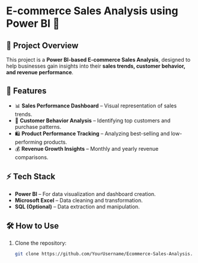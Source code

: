 
# **E-commerce Sales Analysis using Power BI** 🛒

## 📌 Project Overview
This project is a **Power BI-based E-commerce Sales Analysis**, designed to help businesses gain insights into their **sales trends, customer behavior, and revenue performance**.

## 🔹 Features
- 📊 **Sales Performance Dashboard** – Visual representation of sales trends.
- 👥 **Customer Behavior Analysis** – Identifying top customers and purchase patterns.
- 🛍️ **Product Performance Tracking** – Analyzing best-selling and low-performing products.
- 💰 **Revenue Growth Insights** – Monthly and yearly revenue comparisons.

## ⚡ Tech Stack
- **Power BI** – For data visualization and dashboard creation.
- **Microsoft Excel** – Data cleaning and transformation.
- **SQL (Optional)** – Data extraction and manipulation.

## 🛠️ How to Use
1. Clone the repository:  
   ```bash
   git clone https://github.com/YourUsername/Ecommerce-Sales-Analysis.git

